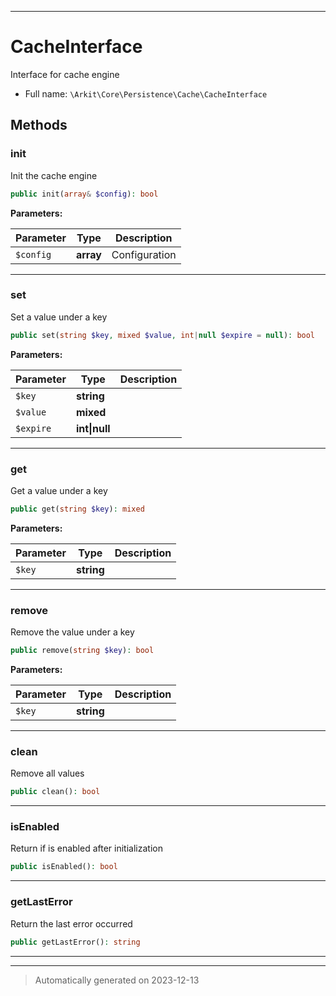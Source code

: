 ***

# CacheInterface

Interface for cache engine



* Full name: `\Arkit\Core\Persistence\Cache\CacheInterface`



## Methods


### init

Init the cache engine

```php
public init(array& $config): bool
```








**Parameters:**

| Parameter | Type | Description |
|-----------|------|-------------|
| `$config` | **array** | Configuration |





***

### set

Set a value under a key

```php
public set(string $key, mixed $value, int|null $expire = null): bool
```








**Parameters:**

| Parameter | Type | Description |
|-----------|------|-------------|
| `$key` | **string** |  |
| `$value` | **mixed** |  |
| `$expire` | **int&#124;null** |  |





***

### get

Get a value under a key

```php
public get(string $key): mixed
```








**Parameters:**

| Parameter | Type | Description |
|-----------|------|-------------|
| `$key` | **string** |  |





***

### remove

Remove the value under a key

```php
public remove(string $key): bool
```








**Parameters:**

| Parameter | Type | Description |
|-----------|------|-------------|
| `$key` | **string** |  |





***

### clean

Remove all values

```php
public clean(): bool
```












***

### isEnabled

Return if is enabled after initialization

```php
public isEnabled(): bool
```












***

### getLastError

Return the last error occurred

```php
public getLastError(): string
```












***


***
> Automatically generated on 2023-12-13
